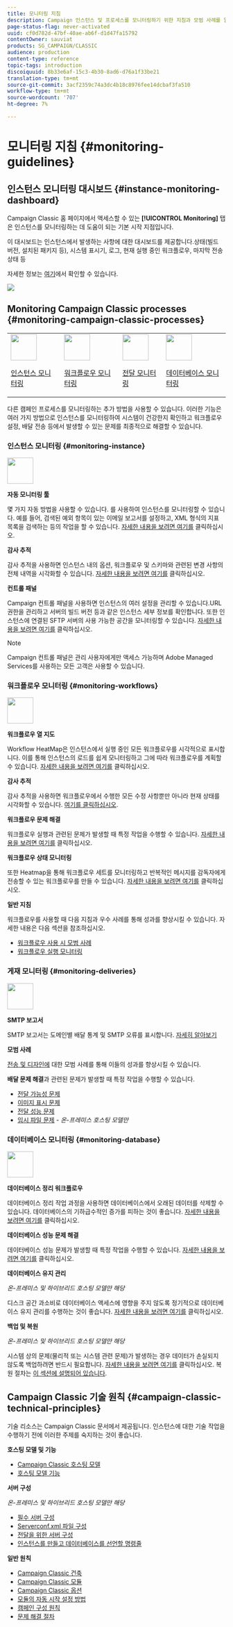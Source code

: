 ```yaml
---
title: 모니터링 지침
description: Campaign 인스턴스 및 프로세스를 모니터링하기 위한 지침과 모범 사례를 알아봅니다.
page-status-flag: never-activated
uuid: cf0d782d-47bf-40ae-ab6f-d1d47fa15792
contentOwner: sauviat
products: SG_CAMPAIGN/CLASSIC
audience: production
content-type: reference
topic-tags: introduction
discoiquuid: 8b33e6af-15c3-4b30-8ad6-d76a1f33be21
translation-type: tm+mt
source-git-commit: 3acf2359c74a3dc4b18c8976fee14dcbaf3fa510
workflow-type: tm+mt
source-wordcount: '707'
ht-degree: 7%

---
```



# 모니터링 지침 {#monitoring-guidelines}

## 인스턴스 모니터링 대시보드 {#instance-monitoring-dashboard}

Campaign Classic 홈 페이지에서 액세스할 수 있는 **[!UICONTROL Monitoring]** 탭은 인스턴스를 모니터링하는 데 도움이 되는 기본 시작 지점입니다.

이 대시보드는 인스턴스에서 발생하는 사항에 대한 대시보드를 제공합니다.상태(빌드 버전, 설치된 패키지 등), 시스템 표시기, 로그, 현재 실행 중인 워크플로우, 마지막 전송 상태 등

자세한 정보는 [여기](../../production/using/monitoring-processes.md)에서 확인할 수 있습니다.

![](assets/monitoring_tab.png)

## Monitoring Campaign Classic processes {#monitoring-campaign-classic-processes}

<table>
<tr><td><img src="assets/do-not-localize/icon_system.svg" width="60px"><p><a href="#monitoring-instance">인스턴스 모니터링</a></p></td>
<td><img src="assets/do-not-localize/icon_workflows.svg" width="60px"><p><a href="#moniroting-workflows">워크플로우 모니터링</a></p></td>
<td><img src="assets/do-not-localize/icon_send.svg" width="60px"><p><a href="#monitoring-deliveries">전달 모니터링</a></p></td>
<td><img src="assets/do-not-localize/icon_database.svg" width="60px"><p><a href="#monitoring-database">데이터베이스 모니터링</a></p></td></tr>
</table>

다른 캠페인 프로세스를 모니터링하는 추가 방법을 사용할 수 있습니다. 이러한 기능은 여러 가지 방법으로 인스턴스를 모니터링하여 시스템이 건강한지 확인하고 워크플로우 설정, 배달 전송 등에서 발생할 수 있는 문제를 최종적으로 해결할 수 있습니다.

### 인스턴스 모니터링 {#monitoring-instance}

<img src="assets/do-not-localize/icon_system.svg" width="60px">

**자동 모니터링 툴**

몇 가지 자동 방법을 사용할 수 있습니다. 를 사용하여 인스턴스를 모니터링할 수 있습니다. 예를 들어, 검색된 예외 항목이 있는 이메일 보고서를 설정하고, XML 형식의 지표 목록을 검색하는 등의 작업을 할 수 있습니다. [자세한 내용을 보려면 여기를](../../production/using/monitoring-processes.md#automatic-monitoring) 클릭하십시오.

**감사 추적**

감사 추적을 사용하면 인스턴스 내의 옵션, 워크플로우 및 스키마와 관련된 변경 사항의 전체 내역을 시각화할 수 있습니다. [자세한 내용을 보려면 여기를](../../production/using/audit-trail.md) 클릭하십시오.

**컨트롤 패널**

Campaign 컨트롤 패널을 사용하면 인스턴스의 여러 설정을 관리할 수 있습니다.URL 권한을 관리하고 서버의 빌드 버전 등과 같은 인스턴스 세부 정보를 확인합니다. 또한 인스턴스에 연결된 SFTP 서버의 사용 가능한 공간을 모니터링할 수 있습니다. [자세한 내용을 보려면 여기를](https://docs.adobe.com/content/help/ko-KR/control-panel/using/control-panel-home.html) 클릭하십시오.

>[!NOTE]
>
>Campaign 컨트롤 패널은 관리 사용자에게만 액세스 가능하며 Adobe Managed Services를 사용하는 모든 고객은 사용할 수 있습니다.

### 워크플로우 모니터링 {#monitoring-workflows}

<img src="assets/do-not-localize/icon_workflows.svg" width="60px">

**워크플로우 열 지도**

Workflow HeatMap은 인스턴스에서 실행 중인 모든 워크플로우를 시각적으로 표시합니다. 이를 통해 인스턴스의 로드를 쉽게 모니터링하고 그에 따라 워크플로우를 계획할 수 있습니다. [자세한 내용을 보려면 여기를](../../workflow/using/heatmap.md) 클릭하십시오.

**감사 추적**

감사 추적을 사용하면 워크플로우에서 수행한 모든 수정 사항뿐만 아니라 현재 상태를 시각화할 수 있습니다. [여기를 클릭하십시오](../../production/using/audit-trail.md).

**워크플로우 문제 해결**

워크플로우 실행과 관련된 문제가 발생할 때 특정 작업을 수행할 수 있습니다. [자세한 내용을 보려면 여기를](../../production/using/workflow-execution.md) 클릭하십시오.

**워크플로우 상태 모니터링**

또한 Heatmap을 통해 워크플로우 세트를 모니터링하고 반복적인 메시지를 감독자에게 전송할 수 있는 워크플로우를 만들 수 있습니다. [자세한 내용을 보려면 여기를](../../workflow/using/supervising-workflows.md) 클릭하십시오.

**일반 지침**

워크플로우를 사용할 때 다음 지침과 우수 사례를 통해 성과를 향상시킬 수 있습니다. 자세한 내용은 다음 섹션을 참조하십시오.
* [워크플로우 사용 시 모범 사례](../../workflow/using/workflow-best-practices.md)
* [워크플로우 실행 모니터링](../../workflow/using/monitoring-workflow-execution.md)

### 게재 모니터링 {#monitoring-deliveries}

<img src="assets/do-not-localize/icon_send.svg" width="60px">

**SMTP 보고서**

SMTP 보고서는 도메인별 배달 통계 및 SMTP 오류를 표시합니다. [자세히 알아보기](../../production/using/monitoring-processes.md)

**모범 사례**

[전송 및 디자인에](../../delivery/using/delivery-best-practices.md) 대한 모범 사례를 통해 이들의 성과를 향상시킬 수 있습니다.

**배달 문제 해결**&#x200B;과 관련된 문제가 발생할 때 특정 작업을 수행할 수 있습니다.
* [전달 가능성 문제](../../production/using/performance-and-throughput-issues.md#deliverability_issues)
* [이미지 표시 문제](../../production/using/image-display-issues.md)
* [전달 성능 문제](../../delivery/using/monitoring-a-delivery.md#performance_issues)
* [임시 파일 문제](../../production/using/temporary-files.md) - *온-프레미스 호스팅 모델만*

### 데이터베이스 모니터링 {#monitoring-database}

<img src="assets/do-not-localize/icon_database.svg" width="60px">

**데이터베이스 정리 워크플로우**

데이터베이스 정리 작업 과정을 사용하면 데이터베이스에서 오래된 데이터를 삭제할 수 있습니다. 데이터베이스의 기하급수적인 증가를 피하는 것이 좋습니다. [자세한 내용을 보려면 여기를](../../production/using/database-cleanup-workflow.md) 클릭하십시오.

**데이터베이스 성능 문제 해결**

데이터베이스 성능 문제가 발생할 때 특정 작업을 수행할 수 있습니다. [자세한 내용을 보려면 여기를](../../production/using/database-performances.md) 클릭하십시오.

**데이터베이스 유지 관리**

*온-프레미스 및 하이브리드 호스팅 모델만 해당*

디스크 공간 과소비로 데이터베이스 액세스에 영향을 주지 않도록 정기적으로 데이터베이스 유지 관리를 수행하는 것이 좋습니다. [자세한 내용을 보려면 여기를](../../production/using/recommendations.md) 클릭하십시오.

**백업 및 복원**

*온-프레미스 및 하이브리드 호스팅 모델만 해당*

시스템 상의 문제(물리적 또는 시스템 관련 문제)가 발생하는 경우 데이터가 손실되지 않도록 백업하려면 반드시 필요합니다. [자세한 내용을 보려면 여기를](../../production/using/backup.md) 클릭하십시오. 복원 절차는 [이 섹션에 설명되어 있습니다](../../production/using/restoration.md).

## Campaign Classic 기술 원칙 {#campaign-classic-technical-principles}

기술 리소스는 Campaign Classic 문서에서 제공됩니다. 인스턴스에 대한 기술 작업을 수행하기 전에 이러한 주제를 숙지하는 것이 좋습니다.

**호스팅 모델 및 기능**

* [Campaign Classic 호스팅 모델](../../installation/using/hosting-models.md)
* [호스팅 모델 기능](../../installation/using/capability-matrix.md)

**서버 구성**

*온-프레미스 및 하이브리드 호스팅 모델만 해당*

* [필수 서버 구성](../../installation/using/campaign-server-configuration.md)
* [Serverconf.xml 파일 구성](../../installation/using/the-server-configuration-file.md)
* [전달을 위한 서버 구성](../../installation/using/email-deliverability.md)
* [인스턴스를 만들고 데이터베이스를 선언할 명령줄](../../installation/using/command-lines.md)

**일반 원칙**

* [Campaign Classic 건축](../../production/using/general-architecture.md)
* [Campaign Classic 모듈](../../production/using/operating-principle.md)
* [Campaign Classic 옵션](../../installation/using/configuring-campaign-options.md)
* [모듈의 자동 시작 설정 방법](../../production/using/administration.md)
* [캠페인 구성 원칙](../../production/using/configuration-principle.md)
* [문제 해결 절차](../../production/using/performance-and-throughput-issues.md)
